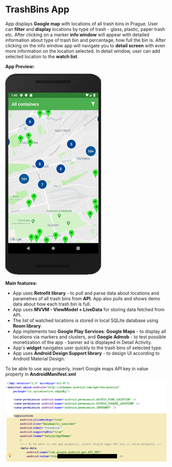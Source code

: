 # TrashBins App

App displays **Google map** with locations of all trash bins in Prague. User can **filter** and **display** locations by type of trash - glass, plastic, paper trash etc. After clicking on a marker **info window** will appear with detailed information about type of trash bin and percentage, how full the bin is. After clicking on the info window app will navigate you to **detail screen** with even more information on the location selected. In detail window, user can add selected location to the **watch list**.

**App Preview:**

![Alt text](readme/OdpadkyPreview.gif?raw=true "App Preview")

**Main features:**
- App uses **Retrofit library** - to pull and parse data about locations and parametres of all trash bins from **API**. App also pulls and shows demo data about how each trash bin is full.
- App uses **MVVM - ViewModel + LiveData** for storing data fetched from API.
- The list of watched locations is stored in local SQLite database using **Room library**. 
- App implements two **Google Play Services**: **Google Maps** - to display all locations via markers and clusters, and **Google Admob** - to test possible monetization of the app - banner ad is displayed in Detail Activity.
- App's **widget** navigates user quickly to the trash bins of selected type.
- App uses **Android Design Support library**  - to design UI according to Android Material Design.

To be able to use app properly, insert Google maps API key in value property in **AndroidManifest.xml**

![Alt text](readme/manifestGoogleMapsAPI.png?raw=true "AndroidManifest.xml")
